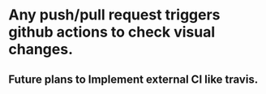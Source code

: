 # Any push/pull request triggers github actions to check visual changes.
## Future plans to Implement external CI like travis.